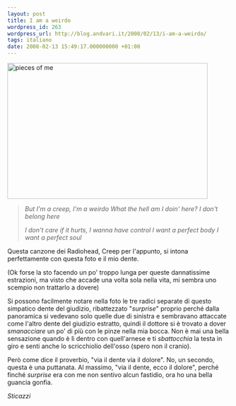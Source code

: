```yaml
---
layout: post
title: I am a weirdo
wordpress_id: 263
wordpress_url: http://blog.andvari.it/2008/02/13/i-am-a-weirdo/
tags: italiano
date: 2008-02-13 15:49:17.000000000 +01:00
---
```

<a class="centered" href="http://www.flickr.com/photos/helios89/2262244503/" title="pieces of me by Heliøs, on Flickr"><img src="http://farm3.static.flickr.com/2370/2262244503_4358d40ff5.jpg" class="centered" alt="pieces of me" height="308" width="453" /></a>
<blockquote><em>But I'm a creep,
I'm a weirdo
What the hell am I doin' here?
I don't belong here</em>

<em>I don't care if it hurts,
I wanna have control
I want a perfect body
I want a perfect soul
</em></blockquote>
Questa canzone dei Radiohead, Creep per l'appunto, si intona perfettamente con questa foto e il mio dente.

(Ok forse la sto facendo un po' troppo lunga per queste dannatissime estrazioni, ma visto che accade una volta sola nella vita, mi sembra uno scempio non trattarlo a dovere)

Si possono facilmente notare nella foto le tre radici separate di questo simpatico dente del giudizio, ribattezzato "<em>surprise</em>" proprio perché dalla panoramica si vedevano solo quelle due di sinistra e sembravano attaccate come l'altro dente del giudizio estratto, quindi il dottore si è trovato a dover <em>smanacciare</em> un po' di più con le pinze nella mia bocca. Non è mai una bella sensazione quando è lì dentro con quell'arnese e ti <em>sbattocchia</em> la testa in giro e senti anche lo scricchiolio dell'osso (spero non il cranio).

Però come dice il proverbio, "via il dente via il dolore". No, un secondo, questa è una puttanata. Al massimo, "via il dente, ecco il dolore", perché finché <em>surprise</em> era con me non sentivo alcun fastidio, ora ho una bella guancia gonfia.

<em>Sticazzi</em>
